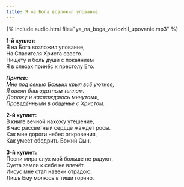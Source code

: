 ```yaml
---
title: Я на Бога возложил упование
---
```

{% include audio.html file="ya_na_boga_vozlozhil_upovanie.mp3" %}

**1-й куплет:**  
Я на Бога возложил упование,  
На Спасителя Христа своего.  
Нищету и боль души с покаянием  
Я в слезах принёс к престолу Его.

_**Припев:**  
Мне под сенью Божьих крыл всё уютнее,  
Я овеян благодатным теплом.  
Дорожу и наслаждаюсь минутами,  
Проведёнными в общенье с Христом._

**2-й куплет:**  
В книге вечной нахожу утешение,  
В час рассветный сердце жаждет росы.  
Как мне дороги небес откровения,  
Как умеет ободрить Божий Сын. 

**3-й куплет:**  
Песни мира слух мой больше не радуют,  
Суета земли к себе не влечёт.  
Иисус мне стал навеки отрадою,  
Лишь Ему молюсь в тиши горячо.
